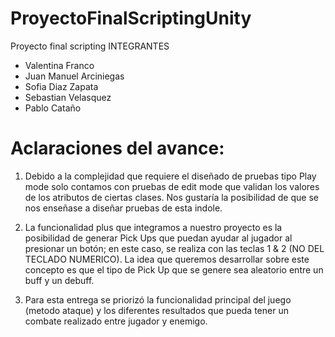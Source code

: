 # ProyectoFinalScriptingUnity
 Proyecto final scripting
 INTEGRANTES
  - Valentina Franco
  - Juan Manuel Arciniegas
  - Sofia Diaz Zapata
  - Sebastian Velasquez
  - Pablo Cataño

# Aclaraciones del avance:

1. Debido a la complejidad que requiere el diseñado de pruebas tipo Play mode 
solo contamos con pruebas de edit mode que validan los valores de los atributos de ciertas clases. Nos gustaría la posibilidad de que
se nos enseñase a diseñar pruebas de esta indole.

2. La funcionalidad plus que integramos a nuestro proyecto es la posibilidad de generar Pick Ups que puedan ayudar al jugador al presionar
un botón; en este caso, se realiza con las teclas 1 & 2 (NO DEL TECLADO NUMERICO). La idea que queremos desarrollar sobre este concepto
es que el tipo de Pick Up que se genere sea aleatorio entre un buff y un debuff.

3. Para esta entrega se priorizó la funcionalidad principal del juego (metodo ataque) y los diferentes resultados que pueda tener
un combate realizado entre jugador y enemigo.
